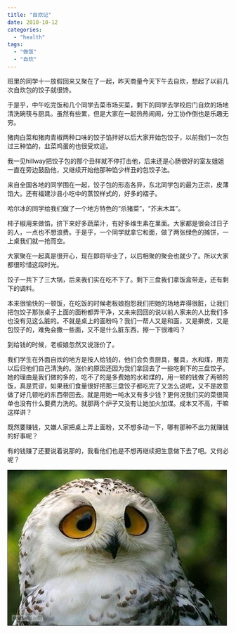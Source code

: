```yaml
---
title: "自炊记"
date: 2010-10-12
categories: 
  - "health"
tags: 
  - "做饭"
  - "自炊"
---
```


班里的同学十一放假回来又聚在了一起，昨天商量今天下午去自炊，想起了以前几次自炊包的饺子就很馋。

于是乎，中午吃完饭和几个同学去菜市场买菜，剩下的同学去学校后门自炊的场地清洗碗筷与厨具。虽然有些累，但是大家在一起热热闹闹，分工协作倒也是乐趣无穷。

猪肉白菜和猪肉青椒两种口味的饺子馅拌好以后大家开始包饺子，以前我们一次包过三种馅的，韭菜鸡蛋的也很受欢迎。

我一见hillway把饺子包的那个丑样就不停打击他，后来还是心肠很好的室友姐姐一直在旁边鼓励他，又继续开始他那种馅少样丑的包饺子法。

来自全国各地的同学围在一起，饺子包的形态各异，东北同学包的最为正宗，皮薄馅大。还有福建沙县小吃中的蒸饺样式的，好多的褶子。

哈尔冰的同学给我们做了一个地方特色的“杀猪菜”，“芥末木耳”。

柿子椒用来做馅，挤下来好多蔬菜汁，有好多维生素在里面。大家都是很会过日子的人，一点也不想浪费。于是乎，一个同学就拿它和面，做了两张绿色的摊饼，一上桌我们就一抢而空。

大家聚在一起真是很开心，现在即将毕业了，以后相聚的聚会也就少了。所以大家都很珍惜这段时光。

饺子一共下了三大锅，后来我们实在吃不下了。剩下三盘我们拿饭盒带走，还有剩下的调料。

本来很愉快的一顿饭，在吃饭的时候老板娘抱怨我们把她的场地弄得很脏，让我们把包饺子那张桌子上面的面粉都弄干净，又来来回回的说以前人家来的人比我们多也没有见这么脏的。不就是桌上的面粉吗？我们一帮人又是和面，又是擀皮，又是包饺子的，难免会撒一些面，又不是什么脏东西，擦一下很难吗？

到给钱的时候，老板娘忽然又说涨价了。

我们学生在外面自炊的地方是按人给钱的，他们会负责厨具，餐具，水和煤，用完以后归他们自己清洗的。涨价的原因还因为我们拿回去了一些吃剩下的三盘饺子。她的理由是我们做的多的，吃不了的是多费她的水和煤的，用一顿的钱做了两顿的饭，真是荒谬，如果我们食量很好把那三盘饺子都吃完了又怎么说呢，又不是故意做了好几顿吃的东西带回去。就是用她一吨水又有多少钱？更何况我们买的菜很简单也没有什么要费力洗的。就那两个炉子又没有让她加火加煤。成本又不高，干嘛这样讲？

既然要赚钱，又嫌人家把桌上弄上面粉，又不想多动一下，哪有那种不出力就赚钱的好事呢？

有的钱赚了还要说着说那的，我看他们也是不想再继续把生意做下去了吧。又何必呢？

![猫头鹰](images/5653490066_9130a3c949_z.jpg)

